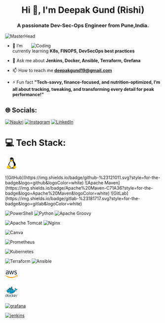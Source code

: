 <h1 align="center">Hi 👋, I'm Deepak Gund (Rishi)</h1>
<h3 align="center">A passionate Dev-Sec-Ops Engineer from Pune,India.</h3>

![MasterHead](https://proseful.imgix.net/blogs/df373414-e77c-4d3d-8c7b-35cf55f23396/images/43bc1e57-5fef-4460-bf08-4f79f3654555.gif)

<img align="right" alt="Coding" width="420" src="https://amaxiam.com/wp-content/uploads/DevSecOps-image-2.jpg"/>


- 🌱 I’m currently learning **K8s, FINOPS, DevSecOps best practices**

- 💬 Ask me about **Jenkins, Docker, Ansible, Terraform, Grefana**

- 📫 How to reach me **deepakgund19@gmail.com**

- ⚡ Fun fact **"Tech-savvy, finance-focused, and nutrition-optimized, I’m all about tracking, tweaking, and transforming every detail for peak performance!"**


## 🌐 Socials:
[![Naukri](https://static.naukimg.com/s/0/0/i/ni-hamburger/naukri_new_logo.svg?logo=Naukri&logoColor=white)](https://www.naukri.com/mnjuser/profile) 
[![Instagram](https://img.shields.io/badge/Instagram-%23E4405F.svg?logo=Instagram&logoColor=white)](https://instagram.com/deepackgund) 
[![LinkedIn](https://img.shields.io/badge/LinkedIn-%230077B5.svg?logo=linkedin&logoColor=white)](https://linkedin.com/in/deepakgund) 

# 💻 Tech Stack:
 
<p align="left"> <a href="https://www.linux.org/" target="_blank" rel="noreferrer"> <img src="https://raw.githubusercontent.com/devicons/devicon/master/icons/linux/linux-original.svg" alt="linux" width="40" height="40"/> </a>  </p> ![GitHub](https://img.shields.io/badge/github-%23121011.svg?style=for-the-badge&logo=github&logoColor=white) 
![Apache Maven](https://img.shields.io/badge/Apache%20Maven-C71A36?style=for-the-badge&logo=Apache%20Maven&logoColor=white) 
![GitLab](https://img.shields.io/badge/gitlab-%23181717.svg?style=for-the-badge&logo=gitlab&logoColor=white) 

![PowerShell](https://img.shields.io/badge/PowerShell-%235391FE.svg?style=for-the-badge&logo=powershell&logoColor=white) 
![Python](https://img.shields.io/badge/python-3670A0?style=for-the-badge&logo=python&logoColor=ffdd54) 
![Apache Groovy](https://img.shields.io/badge/Apache%20Groovy-4298B8.svg?style=for-the-badge&logo=Apache+Groovy&logoColor=white)  

![Apache Tomcat](https://img.shields.io/badge/apache%20tomcat-%23F8DC75.svg?style=for-the-badge&logo=apache-tomcat&logoColor=black)
![Nginx](https://img.shields.io/badge/nginx-%23009639.svg?style=for-the-badge&logo=nginx&logoColor=white)

![Canva](https://img.shields.io/badge/Canva-%2300C4CC.svg?style=for-the-badge&logo=Canva&logoColor=white) 


![Prometheus](https://img.shields.io/badge/Prometheus-E6522C?style=for-the-badge&logo=Prometheus&logoColor=white)

![Kubernetes](https://img.shields.io/badge/kubernetes-%23326ce5.svg?style=for-the-badge&logo=kubernetes&logoColor=white) 

![Terraform](https://img.shields.io/badge/terraform-%235835CC.svg?style=for-the-badge&logo=terraform&logoColor=white)
![Ansible](https://img.shields.io/badge/ansible-%231A1918.svg?style=for-the-badge&logo=ansible&logoColor=white)








<p align="left"> <a href="https://aws.amazon.com" target="_blank" rel="noreferrer"> <img src="https://raw.githubusercontent.com/devicons/devicon/master/icons/amazonwebservices/amazonwebservices-original-wordmark.svg" alt="aws" width="40" height="40"/> </a>   </p>

 <p align="left"> <a href="https://www.docker.com/" target="_blank" rel="noreferrer"> <img src="https://raw.githubusercontent.com/devicons/devicon/master/icons/docker/docker-original-wordmark.svg" alt="docker" width="40" height="40"/> </a>
 </p>
<p align="left"> <a href="https://grafana.com" target="_blank" rel="noreferrer"> <img src="https://www.vectorlogo.zone/logos/grafana/grafana-icon.svg" alt="grafana" width="40" height="40"/> </a> 
 </p>

<p align="left"> <a href="https://www.jenkins.io" target="_blank" rel="noreferrer"> <img src="https://www.vectorlogo.zone/logos/jenkins/jenkins-icon.svg" alt="jenkins" width="40" height="40"/> </a> 
 </p>
